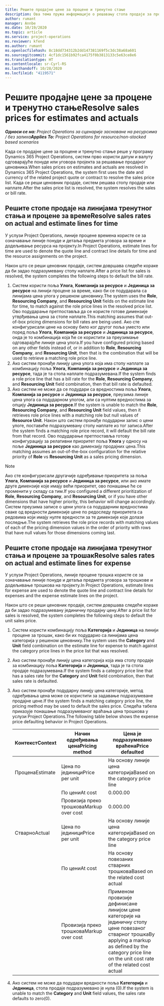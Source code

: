 ```yaml
---
title: Решите продајне цене за процене и тренутно стање
description: Ова тема пружа информације о решавању стопа продаје за процене и тренутно стање.
author: rumant
manager: Annbe
ms.date: 10/19/2020
ms.topic: article
ms.service: project-operations
ms.reviewer: kfend
ms.author: rumant
ms.openlocfilehash: 8c18dd734312b2dd147381169f5c3dc38a68a601
ms.sourcegitcommit: 4cf1dc1561b92fca4175f0b3813133c5e63ce8e6
ms.translationtype: HT
ms.contentlocale: sr-Cyrl-RS
ms.lasthandoff: 10/28/2020
ms.locfileid: "4119571"
---
```

# <a name="resolve-sales-prices-for-estimates-and-actuals"></a><span data-ttu-id="a03b0-103">Решите продајне цене за процене и тренутно стање</span><span class="sxs-lookup"><span data-stu-id="a03b0-103">Resolve sales prices for estimates and actuals</span></span>

<span data-ttu-id="a03b0-104">_**Односи се на:** Project Operations за сценарије засноване на ресурсима / без залиха_</span><span class="sxs-lookup"><span data-stu-id="a03b0-104">_**Applies To:** Project Operations for resource/non-stocked based scenarios_</span></span>

<span data-ttu-id="a03b0-105">Када се продајне цене за процене и тренутно стање реше у програму Dynamics 365 Project Operations, систем прво користи датум и валуту одговарајуће понуде или уговора пројекта за решавање продајног ценовника.</span><span class="sxs-lookup"><span data-stu-id="a03b0-105">When sales prices on estimates and actuals are resolved in Dynamics 365 Project Operations, the system first uses the date and currency of the related project quote or contract to resolve the sales price list.</span></span> <span data-ttu-id="a03b0-106">Када се реши ценовник продаје, систем решава стопу продаје или наплате.</span><span class="sxs-lookup"><span data-stu-id="a03b0-106">After the sales price list is resolved, the system resolves the sales or bill rate.</span></span>

## <a name="resolve-sales-rates-on-actual-and-estimate-lines-for-time"></a><span data-ttu-id="a03b0-107">Решите стопе продаје на линијама тренутног стања и процене за време</span><span class="sxs-lookup"><span data-stu-id="a03b0-107">Resolve sales rates on actual and estimate lines for time</span></span>

<span data-ttu-id="a03b0-108">У услузи Project Operations, линије процене времена користе се за означавање линије понуде и детаља предмета уговора за време и додељивање ресурса на пројекту.</span><span class="sxs-lookup"><span data-stu-id="a03b0-108">In Project Operations, estimate lines for time are used to denote the quote line and contract line details for time and the resource assignments on the project.</span></span>

<span data-ttu-id="a03b0-109">Након што се реши ценовник продаје, систем довршава следеће кораке да би задао подразумевану стопу наплате.</span><span class="sxs-lookup"><span data-stu-id="a03b0-109">After a price list for sales is resolved, the system completes the following steps to default the bill rate.</span></span>

1. <span data-ttu-id="a03b0-110">Систем користи поља **Улога**, **Компанија за ресурсе** и **Јединица за ресурсе** на линији процене за време, како би се подударала са линијама цена улога у решеном ценовнику.</span><span class="sxs-lookup"><span data-stu-id="a03b0-110">The system uses the **Role**, **Resourcing Company**, and **Resourcing Unit** fields on the estimate line for time, to match against the role price lines in the resolved price list.</span></span> <span data-ttu-id="a03b0-111">Ово подударање претпоставља да се користе готове димензије утврђивања цена за стопе наплате.</span><span class="sxs-lookup"><span data-stu-id="a03b0-111">This matching assumes that out-of-box pricing dimensions for bill rates are being used.</span></span> <span data-ttu-id="a03b0-112">Ако сте конфигурисали цене на основу било ког другог поља уместо или поред поља **Улога**, **Компанија за ресурсе** и **Јединица за ресурсе**, онда је то комбинација која ће се користити за преузимање одговарајуће линије цена улога.</span><span class="sxs-lookup"><span data-stu-id="a03b0-112">If you have configured pricing based on any other fields instead of, or in addition to **Role**, **Resourcing Company**, and **Resourcing Unit**, then that is the combination that will be used to retrieve a matching role price line.</span></span>
2. <span data-ttu-id="a03b0-113">Ако систем пронађе линију цена улога која има стопу наплате за комбинацију поља **Улога**, **Компанија за ресурсе** и **Јединица за ресурсе**, тада је та стопа наплате подразумевана.</span><span class="sxs-lookup"><span data-stu-id="a03b0-113">If the system finds a role price line that has a bill rate for the **Role**, **Resourcing Company**, and **Resourcing Unit** field combination, then that bill rate is defaulted.</span></span>
3. <span data-ttu-id="a03b0-114">Ако систем не може да се подудари са вредностима поља **Улога**, **Компанија за ресурсе** и **Јединица за ресурсе**, преузима линије цена улога са подударном улогом, али са нултим вредностима за опцију **Јединица за ресурсе**.</span><span class="sxs-lookup"><span data-stu-id="a03b0-114">If the system is unable to match the **Role**, **Resourcing Company**, and **Resourcing Unit** field values, then it retrieves role price lines with a matching role but null values of **Resource Unit**.</span></span> <span data-ttu-id="a03b0-115">Након што систем пронађе подударни запис о цени улоге, поставиће подразумевану стопу наплате из тог записа.</span><span class="sxs-lookup"><span data-stu-id="a03b0-115">After the system finds a matching role price record, it will default the bill rate from that record.</span></span> <span data-ttu-id="a03b0-116">Ово подударање претпоставља готову конфигурацију за релативни приоритет поља **Улога** у односу на поље **Јединица за ресурсе** као димензију продајних цена.</span><span class="sxs-lookup"><span data-stu-id="a03b0-116">This matching assumes an out-of-the-box configuration for the relative priority of **Role** vs **Resourcing Unit** as a sales pricing dimension.</span></span>

> [!NOTE]
> <span data-ttu-id="a03b0-117">Ако сте конфигурисали другачије одређивање приоритета за поља **Улога**, **Компанија за ресурсе** и **Јединица за ресурсе**, или ако имате друге димензије које имају већи приоритет, ово понашање ће се променити у складу са тим.</span><span class="sxs-lookup"><span data-stu-id="a03b0-117">If you configured a different prioritization of **Role**, **Resourcing Company**, and **Resourcing Unit**, or if you have other dimensions that have higher priority, this behavior will change accordingly.</span></span> <span data-ttu-id="a03b0-118">Систем преузима записе о цени улога са подударним вредностима сваке од вредности димензије цене по редоследу приоритета са редовима који имају нулте вредности за те димензије које долазе последње.</span><span class="sxs-lookup"><span data-stu-id="a03b0-118">The system retrieves the role price records with matching values of each of the pricing dimension values in the order of priority with rows that have null values for those dimensions coming last.</span></span>

## <a name="resolve-sales-rates-on-actual-and-estimate-lines-for-expense"></a><span data-ttu-id="a03b0-119">Решите стопе продаје на линијама тренутног стања и процене за трошак</span><span class="sxs-lookup"><span data-stu-id="a03b0-119">Resolve sales rates on actual and estimate lines for expense</span></span>

<span data-ttu-id="a03b0-120">У услузи Project Operations, линије процене трошка користе се за означавање линије понуде и детаља предмета уговора за трошкове и додељивање трошкова на пројекту.</span><span class="sxs-lookup"><span data-stu-id="a03b0-120">In Project Operations, estimate lines for expense are used to denote the quote line and contract line details for expenses and the expense estimate lines on the project.</span></span>

<span data-ttu-id="a03b0-121">Након што се реши ценовник продаје, систем довршава следеће кораке да би задао подразумевану јединичну продајну цену.</span><span class="sxs-lookup"><span data-stu-id="a03b0-121">After a price list for sales is resolved, the system completes the following steps to default the unit sales price.</span></span>

1. <span data-ttu-id="a03b0-122">Систем користи комбинацију поља **Категорија** и **Јединица** на линији процене за трошак, како би их подударио са линијама цена категорија у решеном ценовнику.</span><span class="sxs-lookup"><span data-stu-id="a03b0-122">The system uses the **Category** and **Unit** field combination on the estimate line for expense to match against the category price lines in the price list that was resolved.</span></span>
2. <span data-ttu-id="a03b0-123">Ако систем пронађе линију цена категорија која има стопу продаје за комбинацију поља **Категорија** и **Јединица**, тада је та стопа продаје подразумевана.</span><span class="sxs-lookup"><span data-stu-id="a03b0-123">If the system finds a category price line that has a sales rate for the **Category** and **Unit** field combination, then that sales rate is defaulted.</span></span>
3. <span data-ttu-id="a03b0-124">Ако систем пронађе подударну линију цена категорије, метод одређивања цена може се користити за задавање подразумеване продајне цене.</span><span class="sxs-lookup"><span data-stu-id="a03b0-124">If the system finds a matching category price line, the pricing method may be used to default the sales price.</span></span> <span data-ttu-id="a03b0-125">Следећа табела приказује понашање подразумеваног враћања цена трошкова у услузи Project Operations.</span><span class="sxs-lookup"><span data-stu-id="a03b0-125">The following table below shows the expense price defaulting behavior in Project Operations.</span></span>

    | <span data-ttu-id="a03b0-126">Контекст</span><span class="sxs-lookup"><span data-stu-id="a03b0-126">Context</span></span> | <span data-ttu-id="a03b0-127">Начин одређивања цена</span><span class="sxs-lookup"><span data-stu-id="a03b0-127">Pricing method</span></span> | <span data-ttu-id="a03b0-128">Цена је подразумевано враћена</span><span class="sxs-lookup"><span data-stu-id="a03b0-128">Price defaulted</span></span> |
    | --- | --- | --- |
    | <span data-ttu-id="a03b0-129">Процена</span><span class="sxs-lookup"><span data-stu-id="a03b0-129">Estimate</span></span> | <span data-ttu-id="a03b0-130">Цена по јединици</span><span class="sxs-lookup"><span data-stu-id="a03b0-130">Price per unit</span></span> | <span data-ttu-id="a03b0-131">На основу линије цена категорија</span><span class="sxs-lookup"><span data-stu-id="a03b0-131">Based on the category price line</span></span> |
    | &nbsp; | <span data-ttu-id="a03b0-132">По цени</span><span class="sxs-lookup"><span data-stu-id="a03b0-132">At cost</span></span> | <span data-ttu-id="a03b0-133">0.00</span><span class="sxs-lookup"><span data-stu-id="a03b0-133">0.00</span></span> |
    | &nbsp; | <span data-ttu-id="a03b0-134">Провизија преко трошкова</span><span class="sxs-lookup"><span data-stu-id="a03b0-134">Markup over cost</span></span> | <span data-ttu-id="a03b0-135">0.00</span><span class="sxs-lookup"><span data-stu-id="a03b0-135">0.00</span></span> |
    | <span data-ttu-id="a03b0-136">Стварно</span><span class="sxs-lookup"><span data-stu-id="a03b0-136">Actual</span></span> | <span data-ttu-id="a03b0-137">Цена по јединици</span><span class="sxs-lookup"><span data-stu-id="a03b0-137">Price per unit</span></span> | <span data-ttu-id="a03b0-138">На основу линије цена категорија</span><span class="sxs-lookup"><span data-stu-id="a03b0-138">Based on the category price line</span></span> |
    | &nbsp; | <span data-ttu-id="a03b0-139">По цени</span><span class="sxs-lookup"><span data-stu-id="a03b0-139">At cost</span></span> | <span data-ttu-id="a03b0-140">На основу повезаних стварних трошкова</span><span class="sxs-lookup"><span data-stu-id="a03b0-140">Based on the related cost actual</span></span> |
    | &nbsp; | <span data-ttu-id="a03b0-141">Провизија преко трошкова</span><span class="sxs-lookup"><span data-stu-id="a03b0-141">Markup over cost</span></span> | <span data-ttu-id="a03b0-142">Применом провизије дефинисане линијом цене категорије на јединичну стопу цене повезаног стварног трошка</span><span class="sxs-lookup"><span data-stu-id="a03b0-142">By applying a markup as defined by the category price line on the unit cost rate of the related cost actual</span></span> |

4. <span data-ttu-id="a03b0-143">Ако систем не може да подудари вредности поља **Категорија** и **Јединица**, стопа продаје подразумевано је нула (0).</span><span class="sxs-lookup"><span data-stu-id="a03b0-143">If the system is unable to match the **Category** and **Unit** field values, the sales rate defaults to zero(0).</span></span>
